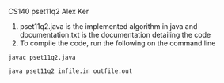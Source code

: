 CS140 pset11q2
Alex Ker
1. pset11q2.java is the implemented algorithm in java and documentation.txt is the documentation detailing the code
2. To compile the code, run the following on the command line

`
javac pset11q2.java
`

`
java pset11q2 infile.in outfile.out
`